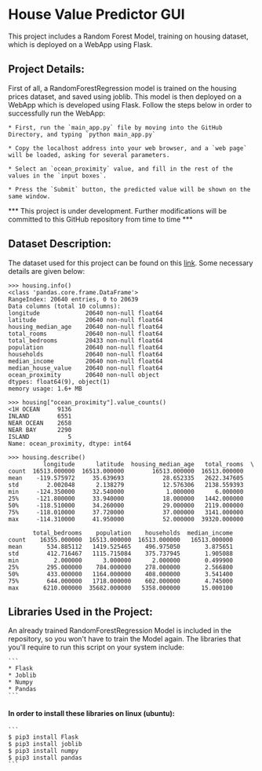 # House Value Predictor GUI

This project includes a Random Forest Model, training on housing dataset, which is deployed on a WebApp using Flask.

## Project Details:
First of all, a RandomForestRegression model is trained on the housing prices dataset, and saved using joblib. This model is then deployed on a WebApp which is developed using  Flask. Follow the steps below in order to successfully run the WebApp:

```
* First, run the `main_app.py` file by moving into the GitHub Directory, and typing `python main_app.py`

* Copy the localhost address into your web browser, and a `web page` will be loaded, asking for several parameters.

* Select an `ocean_proximity` value, and fill in the rest of the values in the `input boxes`.

* Press the `Submit` button, the predicted value will be shown on the same window.

```

*** This project is under development. Further modifications will be committed to this GitHub repository from time to time ***

## Dataset Description:
The dataset used for this project can be found on this [link](https://github.com/ageron/handson-ml2/tree/master/datasets/housing). Some necessary details are given below:

```
>>> housing.info()
<class 'pandas.core.frame.DataFrame'>
RangeIndex: 20640 entries, 0 to 20639
Data columns (total 10 columns):
longitude             20640 non-null float64
latitude              20640 non-null float64
housing_median_age    20640 non-null float64
total_rooms           20640 non-null float64
total_bedrooms        20433 non-null float64
population            20640 non-null float64
households            20640 non-null float64
median_income         20640 non-null float64
median_house_value    20640 non-null float64
ocean_proximity       20640 non-null object
dtypes: float64(9), object(1)
memory usage: 1.6+ MB

>>> housing["ocean_proximity"].value_counts()
<1H OCEAN     9136
INLAND        6551
NEAR OCEAN    2658
NEAR BAY      2290
ISLAND           5
Name: ocean_proximity, dtype: int64

>>> housing.describe()
          longitude      latitude  housing_median_age   total_rooms  \
count  16513.000000  16513.000000        16513.000000  16513.000000   
mean    -119.575972     35.639693           28.652335   2622.347605   
std        2.002048      2.138279           12.576306   2138.559393   
min     -124.350000     32.540000            1.000000      6.000000   
25%     -121.800000     33.940000           18.000000   1442.000000   
50%     -118.510000     34.260000           29.000000   2119.000000   
75%     -118.010000     37.720000           37.000000   3141.000000   
max     -114.310000     41.950000           52.000000  39320.000000   

       total_bedrooms    population    households  median_income  
count    16355.000000  16513.000000  16513.000000   16513.000000  
mean       534.885112   1419.525465    496.975050       3.875651  
std        412.716467   1115.715084    375.737945       1.905088  
min          2.000000      3.000000      2.000000       0.499900  
25%        295.000000    784.000000    278.000000       2.566800  
50%        433.000000   1164.000000    408.000000       3.541400  
75%        644.000000   1718.000000    602.000000       4.745000  
max       6210.000000  35682.000000   5358.000000      15.000100
```

## Libraries Used in the Project:
An already trained RandomForestRegression Model is included in the repository, so you won't have to train the Model again. The libraries that you'll require to run this script on your system include: 

	```
	* Flask
	* Joblib
	* Numpy 
	* Pandas
	```
#### In order to install these libraries on linux (ubuntu):
	```
	$ pip3 install Flask
	$ pip3 install joblib
	$ pip3 install numpy
	$ pip3 install pandas
	```
